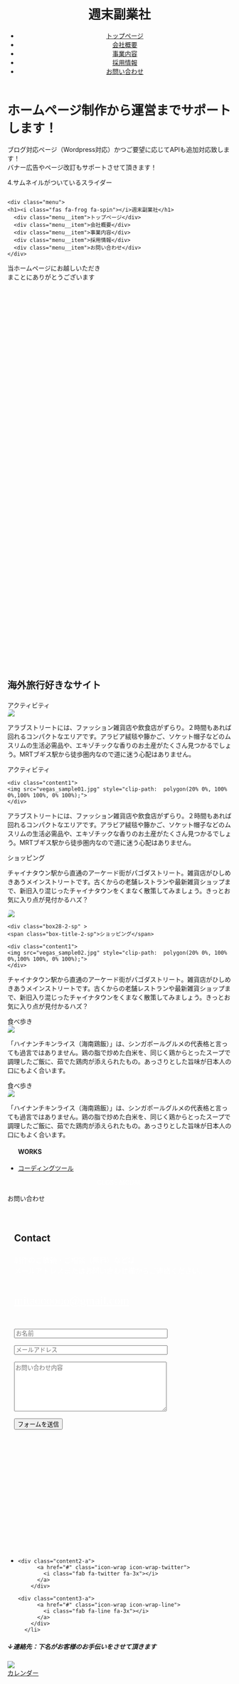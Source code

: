 
<!DOCTYPE html>
<html lang="ja">

<head>

  <meta charset="UTF-8">
  <meta name="viewport" content="width=device-width, initial-scale=1.0, maximum-scale=1.0, minimum-scale=1.0">
  <title>Portforio_practice_jquery</title>
  <link rel="stylesheet" href="vegas.min.css" />
  <script
  src="https://code.jquery.com/jquery-3.5.1.js"
  integrity="sha256-QWo7LDvxbWT2tbbQ97B53yJnYU3WhH/C8ycbRAkjPDc="
  crossorigin="anonymous"></script>
 
  <link href="style111.css" rel="stylesheet">
<link rel="stylesheet" href="https://maxcdn.bootstrapcdn.com/bootstrap/4.0.0/css/bootstrap.min.css" integrity="sha384-Gn5384xqQ1aoWXA+058RXPxPg6fy4IWvTNh0E263XmFcJlSAwiGgFAW/dAiS6JXm" crossorigin="anonymous">

  <script type="text/javascript" src="vegas.min.js"> </script>
  <script type="text/javascript" src="function.js"></script> 

  <link rel="stylesheet" href="css/animate.min.css" />
  <script type="text/javascript" src="animatedModal.min.js"> </script>

  <link rel="stylesheet" href="https://use.fontawesome.com/releases/v5.1.0/css/all.css" integrity="sha384-lKuwvrZot6UHsBSfcMvOkWwlCMgc0TaWr+30HWe3a4ltaBwTZhyTEggF5tJv8tbt" crossorigin="anonymous">
   
   <link rel="stylesheet" href="https://stackpath.bootstrapcdn.com/font-awesome/4.7.0/css/font-awesome.min.css">
   


  <style>
    @media (min-width: 360px) {
    #vegas {
      padding:0px;
      width: 1200px;
      height: 900px;
    }}
    @media (max-width: 360px) {
    #vegas {
      padding:0px;
      width: 350px;
      height: 350px;
    }}

    #btn-close-modal {
      width: 100%;
      text-align: center;
      cursor: pointer;
      color: #fff;
    }
    
    @media screen and (min-width: 769px) {
  .sp_only {
    display: none; } }
@media screen and (min-width: 415px) and (max-width: 768px) {
  .sp_only {
    display: none; } }

@media screen and (min-width: 769px) {
  .tb_only {
    display: none; } }
@media screen and (max-width: 414px) {
  .tb_only {
    display: none; } }

@media screen and (min-width: 415px) and (max-width: 768px) {
  .pc_only {
    display: none; } }
@media screen and (max-width: 414px) {
  .pc_only {
    display: none; } }

@media screen and (min-width: 769px) {
  .sp_tb_only {
    display: none; } }

@media screen and (max-width: 414px) {
  .pc_tb_only {
    display: none; } }
 
/*---------------------------------------------------------------
	contact
/*---------------------------------------------------------------*/   
   div.wpcf7 {
	margin: 0;
	padding: 0;
}

div.wpcf7 .screen-reader-response {
	position: absolute;
	overflow: hidden;
	clip: rect(1px, 1px, 1px, 1px);
	height: 1px;
	width: 1px;
	margin: 0;
	padding: 0;
	border: 0;
}

div.wpcf7-response-output {
	margin: 2em 0.5em 1em;
	padding: 0.2em 1em;
	border: 2px solid #ff0000;
}

div.wpcf7-mail-sent-ok {
	border: 2px solid #398f14;
}

div.wpcf7-mail-sent-ng,
div.wpcf7-aborted {
	border: 2px solid #ff0000;
}

div.wpcf7-spam-blocked {
	border: 2px solid #ffa500;
}

div.wpcf7-validation-errors,
div.wpcf7-acceptance-missing {
	border: 2px solid #f7e700;
}

.wpcf7-form-control-wrap {
	position: relative;
}

span.wpcf7-not-valid-tip {
	color: #f00;
	font-size: 1em;
	font-weight: normal;
	display: block;
}

.use-floating-validation-tip span.wpcf7-not-valid-tip {
	position: absolute;
	top: 20%;
	left: 20%;
	z-index: 100;
	border: 1px solid #ff0000;
	background: #fff;
	padding: .2em .8em;
}

span.wpcf7-list-item {
	display: inline-block;
	margin: 0 0 0 1em;
}

span.wpcf7-list-item-label::before,
span.wpcf7-list-item-label::after {
	content: " ";
}

.wpcf7-display-none {
	display: none;
}

div.wpcf7 .ajax-loader.is-active {
	visibility: visible;
}

div.wpcf7 div.ajax-error {
	display: none;
}

div.wpcf7 .placeheld {
	color: #888;
}

div.wpcf7 input[type="file"] {
	cursor: pointer;
}

div.wpcf7 input[type="file"]:disabled {
	cursor: default;
}

div.wpcf7 .wpcf7-submit:disabled {
	cursor: not-allowed;
}
  
/*---------------------------------------------------------------
	contact
/*---------------------------------------------------------------*/
.contact {
	padding: 50px;
	
	background-repeat: no-repeat;
	background-size: cover;
	background-position: center;
	height: auto;
	line-height: 1.9;
	position: relative;
}

.contact::before {
	padding-top: 50px;
	
	position: absolute;
	width: 100%;
	top: 0;
	right: 0;
	bottom: 0;
	left: 0;
	content: ' ';
}


.contact-p {
	font-size: 16px;
	line-height: 1.5em;
	color: #fff;
}

.kitashoogmail {
	font-size: 30px;
	display: inline-block;
	margin: 25px 0 25px 0;
	color: #fff;
	font-family:'Bradley Hand','Georgia','Century',serif;
}

.kitashoogmail:hover {
	color: #fff;
}

.form-group {
	margin-bottom: 1rem;
}  
/*---------------------------------------------------------------
	contact
/*---------------------------------------------------------------*/
.contact {
	padding: 15px;
	height: 750px !important;
}

.contact-cover {
	padding-top: 15px;
}

.contact-p {
	margin-bottom: 30px;
}

.kitashoogmail {
	font-size: 26px;
	margin-top: 0;  
/*---------------------------------------------------------------
	About
/*---------------------------------------------------------------*/

.contents-h2 {
	font-size: 50px;
	margin-bottom: 25px;
}

/*---------------------------------------------------------------
	crusel
/*---------------------------------------------------------------*/
   h7 {
    max-width: 600px;
     margin: 100px auto 20px;
   }
   .slider {
     padding: 0;
   }
   .slider img {
     width: 100%;
     height: auto;
   }
   .slick-slide {
     height: auto;
   }
   .slick-prev {
     left: 10px;
   }
   .slick-next {
     right: 10px;
   }
   .slick-prev, .slick-next {
     z-index: 100;
   }
   .slick-prev::before, .slick-next::before {
     font-size: 24px;
   }
   .slick-dots {
     bottom: -40px;
   }

.thumbnail {
  max-width: 700px;
  margin: 0 auto 5px;
  padding: 0;
}
.thumbnail img,
.thumbnail-thumb img{
  width: 100%;
}
.thumbnail-thumb {
  max-width: 700px;
  margin: 0 auto;
}
.thumbnail-thumb li {
  margin: 5px;
}
.thumbnial-thumb .slick-next {
  right: 20px;
  z-index: 100;
}
.thumbnail-thumb .slick-prev {
  left: 15px;
  z-index: 100;
}
.thumbnail-thumb .slick-current {
  opacity: 0.5;
}
.thumbnail-thumb div div div {
  cursor: pointer;
}

/* Slider */
.slick-slider
{
    position: relative;

    display: block;
    box-sizing: border-box;

    -webkit-user-select: none;
       -moz-user-select: none;
        -ms-user-select: none;
            user-select: none;

    -webkit-touch-callout: none;
    -khtml-user-select: none;
    -ms-touch-action: pan-y;
        touch-action: pan-y;
    -webkit-tap-highlight-color: transparent;
}

.slick-list
{
    position: relative;

    display: block;
    overflow: hidden;

    margin: 0;
    padding: 0;
}
.slick-list:focus
{
    outline: none;
}
.slick-list.dragging
{
    cursor: pointer;
    cursor: hand;
}

.slick-slider .slick-track,
.slick-slider .slick-list
{
    -webkit-transform: translate3d(0, 0, 0);
       -moz-transform: translate3d(0, 0, 0);
        -ms-transform: translate3d(0, 0, 0);
         -o-transform: translate3d(0, 0, 0);
            transform: translate3d(0, 0, 0);
}

.slick-track
{
    position: relative;
    top: 0;
    left: 0;

    display: block;
    margin-left: auto;
    margin-right: auto;
}
.slick-track:before,
.slick-track:after
{
    display: table;

    content: '';
}
.slick-track:after
{
    clear: both;
}
.slick-loading .slick-track
{
    visibility: hidden;
}

.slick-slide
{
    display: none;
    float: left;

    height: 100%;
    min-height: 1px;
}
[dir='rtl'] .slick-slide
{
    float: right;
}
.slick-slide img
{
    display: block;
}
.slick-slide.slick-loading img
{
    display: none;
}
.slick-slide.dragging img
{
    pointer-events: none;
}
.slick-initialized .slick-slide
{
    display: block;
}
.slick-loading .slick-slide
{
    visibility: hidden;
}
.slick-vertical .slick-slide
{
    display: block;

    height: auto;

    border: 1px solid transparent;
}
.slick-arrow.slick-hidden {
    display: none;
}
</style>


</head>

<body>

<body1>
<div class="body-pc">
    <header class="header">
      <div class="content-wrapper header-nav">
      <h1><i class="fas fa-frog fa-spin"></i>週末副業社</h1>
        <nav>
          <ul>
            <li><a href="#">トップページ</a></li>
            <li><a href="#">会社概要</a></li>
            <li><a href="#">事業内容</a></li>
            <li><a href="#">採用情報</a></li>
            <li><a href="#">お問い合わせ</a></li>
          </ul>
        </nav>
      </div>
    </header>
    </div>
   
   <div class="body-head">
<h1>ホームページ制作から運営まで<br class="sp_tb_only">サポートします！</h1>
<p>ブログ対応ページ（Wordpress対応）<br class="sp_only">かつご要望に応じてAPIも追加対応<br class="tb_only">致します！<br class="sp_only"><br class="pc_only">バナー広告や<br class="sp_tb_only">ページ改訂もサポートさせて頂きます！</p>
</div>
  
  <h7>4.サムネイルがついているスライダー</h7>
<div class="thumbnail">
    <div><img src="10old.jpg" alt=""></div>
    <div><img src="main-2.jpg" alt=""></div>
    <div><img src="6.jpg" alt=""></div>
   
</div>
<div class="thumbnail-thumb">
    <div><img src="10old.jpg" alt=""></div>
    <div><img src="main-2.jpg" alt=""></div>
    <div><img src="6.jpg" alt=""></div>
</div>
      
   
       
  <div class="menu-btn">
      <i class="fa fa-bars" aria-hidden="true"></i>
    </div>
    
    <div class="menu">
    <h1><i class="fas fa-frog fa-spin"></i>週末副業社</h1>
      <div class="menu__item">トップページ</div>
      <div class="menu__item">会社概要</div>
      <div class="menu__item">事業内容</div>
      <div class="menu__item">採用情報</div>
      <div class="menu__item">お問い合わせ</div>
    </div>



	
<div id="vegas">
    <div class="example">
        <p>当ホームページにお越しいただき<br>
         まことにありがとうございます</p>	
    </div>
  </div>

  <h2>
    <div class="translate">
    <span>
	    <p class="border-bottom">
	    <i class="fas fa-kiwi-bird fa-2x faa-wrench "></i>海外旅行好きなサイト</p>
	    </span>
	</div>
    </h2>

   <div class="box28-1-pc">
    <span class="box-title-1-pc">アクティビティ</span>
    <div class="wrap-pc">
    <div class="content1">  
    <img src="vegas_sample01.jpg" style="clip-path:  polygon(20% 0%, 100% 0%,100% 100%, 0% 100%);">
    </div>
   <div class="content2">  
    <p>アラブストリートには、ファッション<br class="sp_only">雑貨店や飲食店がずらり。２時間もあ<br class="sp_only">れば回れるコンパクトなエリアです。<br class="sp_only">アラビア絨毯や籐かご、ソケット帽子<br class="sp_only">などのムスリムの生活必需品や、エキ<br class="sp_only">ゾチックな香りのお土産がたくさん見<br class="sp_only">つかるでしょう。MRTブギス駅から徒<br class="sp_only">歩圏内なので道に迷う心配はありませ<br class="sp_only">ん。
   </p>
   </div>
 </div>
</div>

   <div class="box28-1-sp" >
    <span class="box-title-1-sp">アクティビティ</span>
    
    <div class="content1">  
    <img src="vegas_sample01.jpg" style="clip-path:  polygon(20% 0%, 100% 0%,100% 100%, 0% 100%);">
    </div>
   <div class="content2">  
    <p>アラブストリートには、ファッション<br class="sp_only">雑貨店や飲食店がずらり。２時間もあ<br class="sp_only">れば回れるコンパクトなエリアです。<br class="sp_only">アラビア絨毯や籐かご、ソケット帽子<br class="sp_only">などのムスリムの生活必需品や、エキ<br class="sp_only">ゾチックな香りのお土産がたくさん見<br class="sp_only">つかるでしょう。MRTブギス駅から徒<br class="sp_only">歩圏内なので道に迷う心配はありませ<br class="sp_only">ん。
   </p>
   </div>
 </div>

  <div class="box28-2-pc">
    <span class="box-title-2-pc">ショッピング</span>
	
   <div class="wrap-pc">
   <div class="content2">  
    <p>チャイナタウン駅から直通のアーケー<br class="sp_only">ド街がパゴダストリート。雑貨店がひ<br class="sp_only">しめきあうメインストリートです。古<br class="sp_only">くからの老舗レストランや最新雑貨シ<br class="sp_only">ョップまで、新旧入り混じったチャイ<br class="sp_only">ナタウンをくまなく散策してみましょ<br class="sp_only">う。きっとお気に入り点が見付かるハ<br class="sp_only">ズ？
    </p>
  </div>
   <div class="content1">  
    <img src="vegas_sample02.jpg" style="clip-path:  polygon(20% 0%, 100% 0%,100% 100%, 0% 100%);">
   </div>
  </div>
</div>

    <div class="box28-2-sp" >
    <span class="box-title-2-sp">ショッピング</span>
    
    <div class="content1">  
    <img src="vegas_sample02.jpg" style="clip-path:  polygon(20% 0%, 100% 0%,100% 100%, 0% 100%);">
    </div>
   <div class="content2">  
    <p>チャイナタウン駅から直通のアーケー<br class="sp_only">ド街がパゴダストリート。雑貨店がひ<br class="sp_only">しめきあうメインストリートです。古<br class="sp_only">くからの老舗レストランや最新雑貨シ<br class="sp_only">ョップまで、新旧入り混じったチャイ<br class="sp_only">ナタウンをくまなく散策してみましょ<br class="sp_only">う。きっとお気に入り点が見付かるハ<br class="sp_only">ズ？
    </p>
   </div>
  </div>

 <div class="box28-3-pc">
    <span class="box-title-3-pc">食べ歩き</span>
    <div class="wrap-pc">
   <div class="content1">  
    <img src="vegas_sample03.jpg" style="clip-path:  polygon(20% 0%, 100% 0%,100% 100%, 0% 100%);">
    </div>
   <div class="content2">  
    <p>「ハイナンチキンライス（海南鶏飯）<br class="sp_only">」は、シンガポールグルメの代表格と<br class="sp_only">言っても過言ではありません。鶏の脂<br class="sp_only">で炒めた白米を、同じく鶏からとった<br class="sp_only">スープで調理したご飯に、茹でた鶏肉<br class="sp_only">が添えられたもの。あっさりとした旨<br class="sp_only">味が日本人の口にもよく合います。
   </p>
   </div>
</div>
</div>
	
<div class="box28-3-sp">
    <span class="box-title-3-sp">食べ歩き</span>
    
   <div class="content1">  
    <img src="vegas_sample03.jpg" style="clip-path:  polygon(20% 0%, 100% 0%,100% 100%, 0% 100%);">
    </div>
   <div class="content2">  
    <p>「ハイナンチキンライス（海南鶏飯）<br class="sp_only">」は、シンガポールグルメの代表格と<br class="sp_only">言っても過言ではありません。鶏の脂<br class="sp_only">で炒めた白米を、同じく鶏からとった<br class="sp_only">スープで調理したご飯に、茹でた鶏肉<br class="sp_only">が添えられたもの。あっさりとした旨<br class="sp_only">味が日本人の口にもよく合います。
   </p>
   </div>
</div>

<div>
<!--Call your modal-->
<ul>
  <h4>WORKS</h4>
  <li>
    <a id="demo01" href="#animatedModal" >コーディングツール</a>
    </li>
</ul>
</div>

<!--DEMO01-->
<div id="animatedModal">
  <!--THIS IS IMPORTANT! to close the modal, the class name has to match the name given on the ID -->
  <div  id="btn-close-modal" class="close-animatedModal"> 
      CLOSE MODAL
  </div>
 

  <div class="content1">
      <!--Your modal content goes here-->
      <img src="html_css.jpg"  alt="" >
      <img src="js.jpg" alt=""  >
  </div>
</div>

<script>

  //demo 01
  $("#demo01").animatedModal();

  //demo 02
  $("#demo02").animatedModal({
      animatedIn:'lightSpeedIn',
      animatedOut:'bounceOutDown',
      color:'#3498db',
      // Callbacks
      beforeOpen: function() {
          console.log("The animation was called");
      },           
      afterOpen: function() {
          console.log("The animation is completed");
      }, 
      beforeClose: function() {
          console.log("The animation was called");
      }, 
      afterClose: function() {
          console.log("The animation is completed");
      }
  });

</script>


  

<div class="box27">
	<span class="box-title">お問い合わせ</span>
 <div class="contact" id="contact">
		<div class="contact-cover">
			<div class="container text-center" data-aos="fade-up" data-aos-offset="200" data-aos-duration="2500">
				<h2 class="contents-h2">Contact</h2>
				<p class="contact-p">
                制作のご依頼・ご相談（無料）などは
                <br>
                 メールアドレスまたはお問い合わせ欄からご連絡ください。
				</p>
				<p>
				<a href="mailto:-------------@gmail.com" class="kitashoogmail">
				<i class="far fa-envelope">
				</i>
				mitaoooooo@gmail.com
				</a>
				</p>
				<div role="form" class="wpcf7" id="wpcf7-f23-o1" lang="ja" dir="ltr">
				<div class="screen-reader-response">
				</div>
					<form class="wpcf7-form" novalidate="novalidate">
						<div class="form-group">
					    	<span class="wpcf7-form-control-wrap text-861">
					    		<input type="text" name="text-861" value="" size="40" class="wpcf7-form-control wpcf7-text wpcf7-validates-as-required form-control form-control-lg" aria-required="true" aria-invalid="false" placeholder="お名前" id="name">
					    	</span>
					  	</div>
						<div class="form-group">
					   		 <span class="wpcf7-form-control-wrap email-957">
					   		 	<input type="email" name="email-957" value="" size="40" class="wpcf7-form-control wpcf7-text wpcf7-email wpcf7-validates-as-required wpcf7-validates-as-email form-control form-control-lg" aria-required="true" aria-invalid="false" placeholder="メールアドレス" id="email">
					   		 </span>
					  	</div>
						<div class="form-group">
					    	<span class="wpcf7-form-control-wrap textarea-193">
					    		<textarea name="textarea-193" cols="40" rows="7" class="wpcf7-form-control wpcf7-textarea wpcf7-validates-as-required form-control form-control-lg" aria-required="true" aria-invalid="false" placeholder="お問い合わせ内容" id="body"></textarea>
					    	</span>
					  	</div>
						<div class="text-center">
							<input type="button" value="フォームを送信" class="wpcf7-form-control wpcf7-submit btn btn-secondary btn-center" id="ajax">
						</div>
					</form>
				</div>
			</div>
		</div>
</div>
</div>


<footer>
  
  <!-- 背景を正方形で白抜き -->
  <div class="wrap-a">
  <ul class="pattern-02 square">
      <li>
        <div class="content1-a">
          <a href="#" class="icon-wrap icon-wrap-facebook">
              <i class="fab fa-facebook fa-3x"></i>
          </a>
        </div>

	<div class="content2-a">
          <a href="#" class="icon-wrap icon-wrap-twitter">
            <i class="fab fa-twitter fa-3x"></i>
          </a>
        </div>
	   
	<div class="content3-a">
          <a href="#" class="icon-wrap icon-wrap-line">
            <i class="fab fa-line fa-3x"></i>
          </a>
        </div>
      </li>
</ul>
</div>

<h5>↓連絡先：下名がお客様のお手伝いをさせて頂きます</h5>
<div class="wrap-a" `**clearfix**`>
       <div class="content4-a">
        <img src="4.jpg">
      </div>
</div>

<div>
 <a href="https://freecalend.com/open/mem125058_nopopon">カレンダー</a>
</div>


</footer>
</body1>
</body>
</html>
